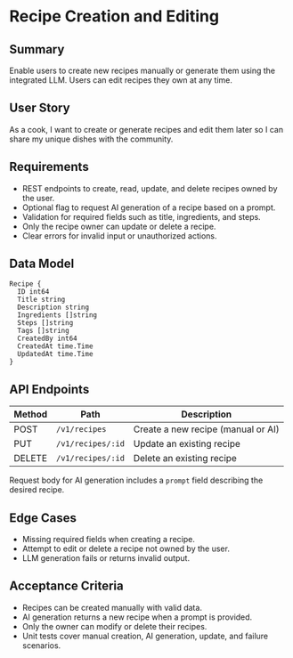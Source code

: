 # Recipe Creation and Editing

## Summary

Enable users to create new recipes manually or generate them using the integrated LLM. Users can edit recipes they own at any time.

## User Story

As a cook, I want to create or generate recipes and edit them later so I can share my unique dishes with the community.

## Requirements

- REST endpoints to create, read, update, and delete recipes owned by the user.
- Optional flag to request AI generation of a recipe based on a prompt.
- Validation for required fields such as title, ingredients, and steps.
- Only the recipe owner can update or delete a recipe.
- Clear errors for invalid input or unauthorized actions.

## Data Model

```
Recipe {
  ID int64
  Title string
  Description string
  Ingredients []string
  Steps []string
  Tags []string
  CreatedBy int64
  CreatedAt time.Time
  UpdatedAt time.Time
}
```

## API Endpoints

| Method | Path               | Description                        |
| ------ | ------------------ | ---------------------------------- |
| POST   | `/v1/recipes`      | Create a new recipe (manual or AI) |
| PUT    | `/v1/recipes/:id`  | Update an existing recipe          |
| DELETE | `/v1/recipes/:id`  | Delete an existing recipe          |

Request body for AI generation includes a `prompt` field describing the desired recipe.

## Edge Cases

- Missing required fields when creating a recipe.
- Attempt to edit or delete a recipe not owned by the user.
- LLM generation fails or returns invalid output.

## Acceptance Criteria

- Recipes can be created manually with valid data.
- AI generation returns a new recipe when a prompt is provided.
- Only the owner can modify or delete their recipes.
- Unit tests cover manual creation, AI generation, update, and failure scenarios.
